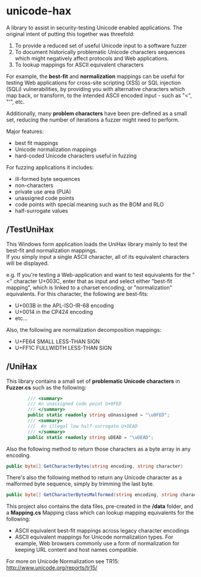 unicode-hax
===========

A library to assist in security-testing Unicode enabled applications. The original intent of putting this together 
was threefold:

1. To provide a reduced set of useful Unicode input to a software fuzzer
2. To document historically problematic Unicode characters sequences which 
might negatively affect protocols and Web applications.  
3. To lookup mappings for ASCII equivalent characters

For example, the __best-fit__ and __normalization__ mappings can be useful for testing Web applications for 
cross-site scripting (XSS) or SQL injection (SQLi) vulnerabilities, by providing you with alternative
characters which map back, or transform, to the intended ASCII encoded input - such as "<", "'", etc.

Additionally, many __problem characters__ have been pre-defined as a small set, reducing the number of iterations
a fuzzer might need to perform.

Major features: 
- best fit mappings 
- Unicode normalization mappings 
- hard-coded Unicode characters useful in fuzzing

For fuzzing applications it includes: 
- ill-formed byte sequences 
- non-characters
- private use area (PUA)
- unassigned code points 
- code points with special meaning such as the BOM and RLO 
- half-surrogate values

/TestUniHax
-----------
This Windows form application loads the UniHax library mainly to test the best-fit and normalization mappings.  
If you simply input a single ASCII character, all of its equivalent characters will be displayed.  

e.g. If you're testing a Web-application and want to test equivalents for the "<" character U+003C, 
enter that as input and select either "best-fit mapping", which is linked to a charset encoding,
or "normalization" equivalents.  For this character, the following are best-fits:

- U+003B in the APL-ISO-IR-68 encoding
- U+0014 in the CP424 encoding
- etc...

Also, the following are normalization decomposition mappings:

- U+FE64 SMALL LESS-THAN SIGN
- U+FF1C FULLWIDTH LESS-THAN SIGN

/UniHax
-------
This library contains a small set of __problematic Unicode characters__ in **Fuzzer.cs** such as the following:

```csharp
        /// <summary>
        /// An unassigned code point U+0FED
        /// </summary>
        public static readonly string uUnassigned = "\u0FED";
        /// <summary>
        ///  An illegal low half-surrogate U+DEAD
        /// </summary>
        public static readonly string uDEAD = "\uDEAD";
```

Also the following method to return those characters as a byte array in any encoding.  

```csharp
public byte[] GetCharacterBytes(string encoding, string character)
```

There's also the following method to return any Unicode character as a malformed byte sequence, simply by 
trimming the last byte.

```csharp
public byte[] GetCharacterBytesMalformed(string encoding, string character)
```

This project also contains the data files, pre-created in the __/data__ folder, and a __Mapping.cs__ Mapping 
class which can lookup mapping equivalents for the following:

- ASCII equivalent best-fit mappings across legacy character encodings
- ASCII equivalent mappings for Unicode normalization types.  For example, Web browsers commonly use 
  a form of normalization for keeping URL content and host names compatible.

For more on Unicode Normalization see TR15:  http://www.unicode.org/reports/tr15/

